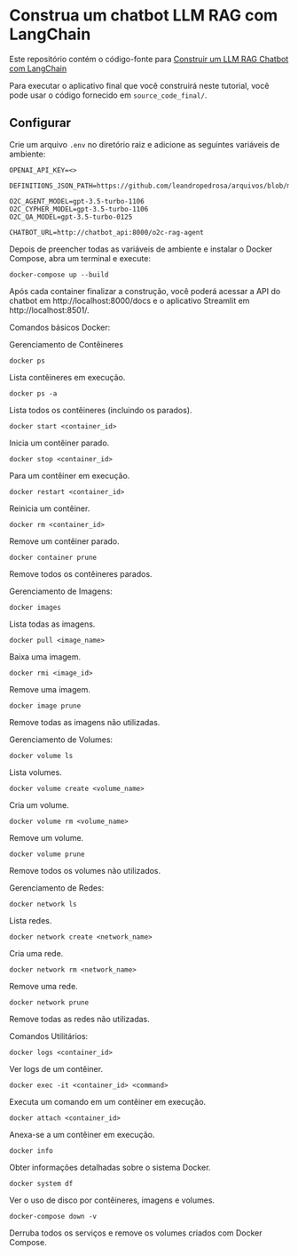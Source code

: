 # Construa um chatbot LLM RAG com LangChain

Este repositório contém o código-fonte para [Construir um LLM RAG Chatbot com LangChain](https://realpython.com/build-llm-rag-chatbot-with-langchain/)

Para executar o aplicativo final que você construirá neste tutorial, você pode usar o código fornecido em `source_code_final/`.

## Configurar

Crie um arquivo `.env` no diretório raiz e adicione as seguintes variáveis de ambiente:

```.env
OPENAI_API_KEY=<>

DEFINITIONS_JSON_PATH=https://github.com/leandropedrosa/arquivos/blob/main/datatype_definitions.json

O2C_AGENT_MODEL=gpt-3.5-turbo-1106
O2C_CYPHER_MODEL=gpt-3.5-turbo-1106
O2C_QA_MODEL=gpt-3.5-turbo-0125

CHATBOT_URL=http://chatbot_api:8000/o2c-rag-agent
```
Depois de preencher todas as variáveis de ambiente e instalar o Docker Compose, abra um terminal e execute:

```console
docker-compose up --build
```
Após cada container finalizar a construção, você poderá acessar a API do chatbot em http://localhost:8000/docs e o aplicativo Streamlit em http://localhost:8501/.




Comandos básicos Docker:

Gerenciamento de Contêineres
```console
docker ps
```
Lista contêineres em execução.

```console
docker ps -a
```
Lista todos os contêineres (incluindo os parados).

```console
docker start <container_id>
```
Inicia um contêiner parado.

```console
docker stop <container_id>
```
Para um contêiner em execução.

```console
docker restart <container_id>
```
Reinicia um contêiner.

```console
docker rm <container_id>
```
Remove um contêiner parado.

```console
docker container prune
```
Remove todos os contêineres parados.

Gerenciamento de Imagens:

```console
docker images
```
Lista todas as imagens.

```console
docker pull <image_name>
```
Baixa uma imagem.

```console
docker rmi <image_id>
```
Remove uma imagem.

```console
docker image prune
```
Remove todas as imagens não utilizadas.

Gerenciamento de Volumes:

```console
docker volume ls
```
Lista volumes.

```console
docker volume create <volume_name>
```
Cria um volume.

```console
docker volume rm <volume_name>
```
Remove um volume.

```console
docker volume prune
```
Remove todos os volumes não utilizados.

Gerenciamento de Redes:

```console
docker network ls
```
Lista redes.

```console
docker network create <network_name>
```
Cria uma rede.

```console
docker network rm <network_name>
```
Remove uma rede.

```console
docker network prune
```
Remove todas as redes não utilizadas.

Comandos Utilitários:

```console
docker logs <container_id>
```
Ver logs de um contêiner.

```console
docker exec -it <container_id> <command>
```
Executa um comando em um contêiner em execução.

```console
docker attach <container_id>
```
Anexa-se a um contêiner em execução.

```console
docker info
```
Obter informações detalhadas sobre o sistema Docker.

```console
docker system df
```
Ver o uso de disco por contêineres, imagens e volumes.

```console
docker-compose down -v
```
Derruba todos os serviços e remove os volumes criados com Docker Compose.

